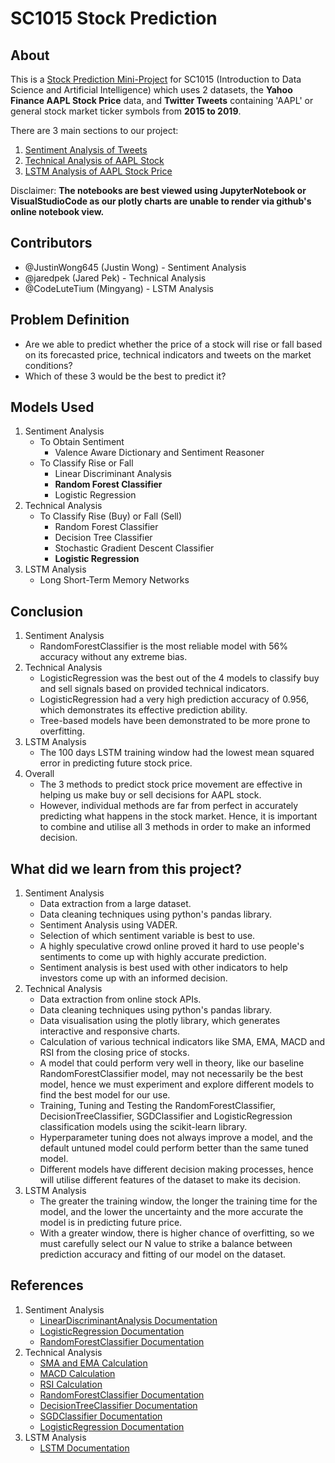 # SC1015 Stock Prediction

## About
This is a [Stock Prediction Mini-Project](https://github.com/CodeLutetium/SC1015-Stock-Predictor/blob/main/Stock%20Prediction.ipynb) for SC1015 (Introduction to Data Science and Artificial Intelligence) which uses 2 datasets, the **Yahoo Finance AAPL Stock Price** data, and **Twitter Tweets** containing 'AAPL' or general stock market ticker symbols from **2015 to 2019**.

There are 3 main sections to our project:
1. [Sentiment Analysis of Tweets](https://github.com/CodeLutetium/SC1015-Stock-Predictor/tree/main/Sentimental%20Analysis)
2. [Technical Analysis of AAPL Stock](https://github.com/CodeLutetium/SC1015-Stock-Predictor/tree/main/Technical%20Indicator%20Models)
3. [LSTM Analysis of AAPL Stock Price](https://github.com/CodeLutetium/SC1015-Stock-Predictor/tree/main/LSTM%20Models)

Disclaimer:
**The notebooks are best viewed using JupyterNotebook or VisualStudioCode as our plotly charts are unable to render via github's online notebook view.**

## Contributors
- @JustinWong645 (Justin Wong) - Sentiment Analysis
- @jaredpek (Jared Pek) - Technical Analysis
- @CodeLuteTium (Mingyang) - LSTM Analysis

## Problem Definition
- Are we able to predict whether the price of a stock will rise or fall based on its forecasted price, technical indicators and tweets on the market conditions?
- Which of these 3 would be the best to predict it?

## Models Used
1. Sentiment Analysis
    - To Obtain Sentiment
        - Valence Aware Dictionary and Sentiment Reasoner
    - To Classify Rise or Fall
        - Linear Discriminant Analysis
        - **Random Forest Classifier**
        - Logistic Regression
2. Technical Analysis
    - To Classify Rise (Buy) or Fall (Sell)
        - Random Forest Classifier
        - Decision Tree Classifier
        - Stochastic Gradient Descent Classifier
        - **Logistic Regression**
3. LSTM Analysis
    - Long Short-Term Memory Networks

## Conclusion
1. Sentiment Analysis
    - RandomForestClassifier is the most reliable model with 56% accuracy without any extreme bias.
2. Technical Analysis
    - LogisticRegression was the best out of the 4 models to classify buy and sell signals based on provided technical indicators.
    - LogisticRegression had a very high prediction accuracy of 0.956, which demonstrates its effective prediction ability.
    - Tree-based models have been demonstrated to be more prone to overfitting.
3. LSTM Analysis
    - The 100 days LSTM training window had the lowest mean squared error in predicting future stock price.
4. Overall
    - The 3 methods to predict stock price movement are effective in helping us make buy or sell decisions for AAPL stock. 
    - However, individual methods are far from perfect in accurately predicting what happens in the stock market. Hence, it is important to combine and utilise all 3 methods in order to make an informed decision.

## What did we learn from this project?
1. Sentiment Analysis
    - Data extraction from a large dataset.
    - Data cleaning techniques using python's pandas library.
    - Sentiment Analysis using VADER.
    - Selection of which sentiment variable is best to use.
    - A highly speculative crowd online proved it hard to use people's sentiments to come up with highly accurate prediction.
    - Sentiment analysis is best used with other indicators to help investors come up with an informed decision.
2. Technical Analysis
    - Data extraction from online stock APIs.
    - Data cleaning techniques using python's pandas library.
    - Data visualisation using the plotly library, which generates interactive and responsive charts.
    - Calculation of various technical indicators like SMA, EMA, MACD and RSI from the closing price of stocks.
    - A model that could perform very well in theory, like our baseline RandomForestClassifier model, may not necessarily be the best model, hence we must experiment and explore different models to find the best model for our use.
    - Training, Tuning and Testing the RandomForestClassifier, DecisionTreeClassifier, SGDClassifier and LogisticRegression classification models using the scikit-learn library.
    - Hyperparameter tuning does not always improve a model, and the default untuned model could perform better than the same tuned model.
    - Different models have different decision making processes, hence will utilise different features of the dataset to make its decision.
3. LSTM Analysis
    - The greater the training window, the longer the training time for the model, and the lower the uncertainty and the more accurate the model is in predicting future price.
    - With a greater window, there is higher chance of overfitting, so we must carefully select our N value to strike a balance between prediction accuracy and fitting of our model on the dataset.

## References
1. Sentiment Analysis
    - [LinearDiscriminantAnalysis Documentation](https://scikit-learn.org/stable/modules/generated/sklearn.discriminant_analysis.LinearDiscriminantAnalysis.html)
    - [LogisticRegression Documentation](https://scikit-learn.org/stable/modules/generated/sklearn.linear_model.LogisticRegression.html)
    - [RandomForestClassifier Documentation](https://scikit-learn.org/stable/modules/generated/sklearn.ensemble.RandomForestClassifier.html)
2. Technical Analysis
    - [SMA and EMA Calculation](https://medium.com/codex/simple-moving-average-and-exponentially-weighted-moving-average-with-pandas-57d4a457d363#:~:text=SMA%20can%20be%20implemented%20by,average%20over%20a%20fixed%20window.&text=Where%20the%20window%20will%20be,used%20for%20calculating%20the%20statistic.)
    - [MACD Calculation](https://www.learnpythonwithrune.org/pandas-calculate-the-moving-average-convergence-divergence-macd-for-a-stock/)
    - [RSI Calculation](https://www.roelpeters.be/many-ways-to-calculate-the-rsi-in-python-pandas/)
    - [RandomForestClassifier Documentation](https://scikit-learn.org/stable/modules/generated/sklearn.ensemble.RandomForestClassifier.html)
    - [DecisionTreeClassifier Documentation](https://scikit-learn.org/stable/modules/generated/sklearn.tree.DecisionTreeClassifier.html)
    - [SGDClassifier Documentation](https://scikit-learn.org/stable/modules/generated/sklearn.linear_model.SGDClassifier.html)
    - [LogisticRegression Documentation](https://scikit-learn.org/stable/modules/generated/sklearn.linear_model.LogisticRegression.html)
3. LSTM Analysis
    - [LSTM Documentation](https://www.tensorflow.org/api_docs/python/tf/keras/layers/LSTM)
